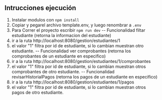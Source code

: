 ## Intrucciones ejecución

1. Instalar modulos con `npm install`
2. Copiar y pegarel archivo template.env, y luego renombrar a `.env`
3. Para Correr el proyecto escribir `npm run dev`
-- Funcionalidad filtar estudiante (retorna la informacion del estudiante)
4. ir a la ruta http://localhost:8080/gestion/estudiantes/1
5. el valor "1" filtra por id de estudiante, si lo cambian muestran otro estudiante.
-- Funcionalidad ver comprobantes  (retorna los comprobantes de un estudiante en especifico)
6. ir a la ruta http://localhost:8080/gestion/estudiantes/1/comprobantes
7. el valor "1" filtra por id de estudiante, si lo cambian muestran otros comprobantes de otro estudiante.
-- Funcionalidad revisarHistorialPagos  (retorna los pagos de un estudiante en especifico)
6. ir a la ruta http://localhost:8080/gestion/estudiantes/1/pagos
7. el valor "1" filtra por id de estudiante, si lo cambian muestran otros pagos de otro estudiante.
